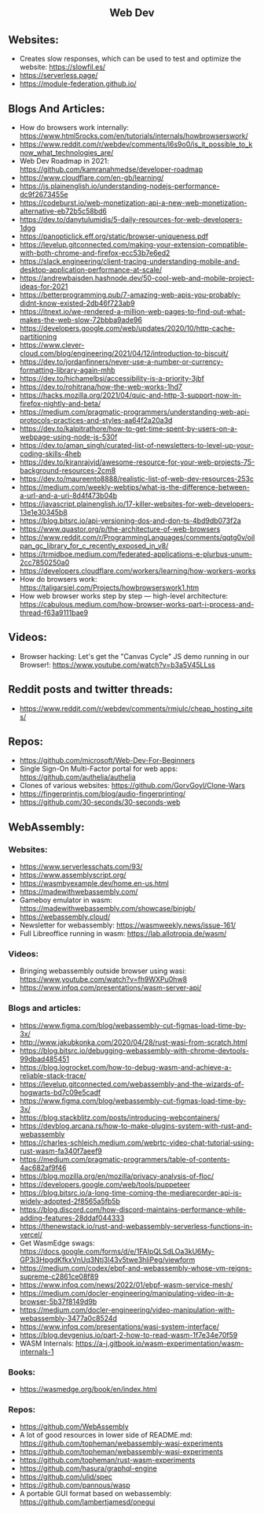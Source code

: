 <h2 align="center">Web Dev</h2>

## Websites:

- Creates slow responses, which can be used to test and optimize the website: https://slowfil.es/
- https://serverless.page/
- https://module-federation.github.io/

## Blogs And Articles:

- How do browsers work internally: https://www.html5rocks.com/en/tutorials/internals/howbrowserswork/
- https://www.reddit.com/r/webdev/comments/l6s9o0/is_it_possible_to_know_what_technologies_are/
- Web Dev Roadmap in 2021: https://github.com/kamranahmedse/developer-roadmap
- https://www.cloudflare.com/en-gb/learning/
- https://js.plainenglish.io/understanding-nodejs-performance-dc9f2673455e
- https://codeburst.io/web-monetization-api-a-new-web-monetization-alternative-eb72b5c58bd6
- https://dev.to/danytulumidis/5-daily-resources-for-web-developers-1dgg
- https://panopticlick.eff.org/static/browser-uniqueness.pdf
- https://levelup.gitconnected.com/making-your-extension-compatible-with-both-chrome-and-firefox-ecc53b7e6ed2
- https://slack.engineering/client-tracing-understanding-mobile-and-desktop-application-performance-at-scale/
- https://andrewbaisden.hashnode.dev/50-cool-web-and-mobile-project-ideas-for-2021
- https://betterprogramming.pub/7-amazing-web-apis-you-probably-didnt-know-existed-2db46f723ab9
- https://itnext.io/we-rendered-a-million-web-pages-to-find-out-what-makes-the-web-slow-72bbba9ade96
- https://developers.google.com/web/updates/2020/10/http-cache-partitioning
- https://www.clever-cloud.com/blog/engineering/2021/04/12/introduction-to-biscuit/
- https://dev.to/jordanfinners/never-use-a-number-or-currency-formatting-library-again-mhb
- https://dev.to/hichamelbsi/accessibility-is-a-priority-3jbf
- https://dev.to/rohitrana/how-the-web-works-1hd7
- https://hacks.mozilla.org/2021/04/quic-and-http-3-support-now-in-firefox-nightly-and-beta/
- https://medium.com/pragmatic-programmers/understanding-web-api-protocols-practices-and-styles-aa64f2a20a3d
- https://dev.to/kalpitrathore/how-to-get-time-spent-by-users-on-a-webpage-using-node-js-530f
- https://dev.to/aman_singh/curated-list-of-newsletters-to-level-up-your-coding-skills-4heb
- https://dev.to/kiranrajvjd/awesome-resource-for-your-web-projects-75-background-resources-2cm8
- https://dev.to/maureento8888/realistic-list-of-web-dev-resources-253c
- https://medium.com/weekly-webtips/what-is-the-difference-between-a-url-and-a-uri-8d4f473b04b
- https://javascript.plainenglish.io/17-killer-websites-for-web-developers-13e1e30345b8
- https://blog.bitsrc.io/api-versioning-dos-and-don-ts-4bd9db073f2a
- https://www.quastor.org/p/the-architecture-of-web-browsers
- https://www.reddit.com/r/ProgrammingLanguages/comments/qqtg0v/oilpan_gc_library_for_c_recently_exposed_in_v8/
- https://trmidboe.medium.com/federated-applications-e-plurbus-unum-2cc7850250a0
- https://developers.cloudflare.com/workers/learning/how-workers-works
- How do browsers work: https://taligarsiel.com/Projects/howbrowserswork1.htm
- How web browser works step by step — high-level architecture: https://cabulous.medium.com/how-browser-works-part-i-process-and-thread-f63a9111bae9

## Videos:

- Browser hacking: Let's get the "Canvas Cycle" JS demo running in our Browser!: https://www.youtube.com/watch?v=b3a5V45LLss

## Reddit posts and twitter threads:

- https://www.reddit.com/r/webdev/comments/rmjulc/cheap_hosting_sites/

## Repos:

- https://github.com/microsoft/Web-Dev-For-Beginners
- Single Sign-On Multi-Factor portal for web apps: https://github.com/authelia/authelia
- Clones of various websites: https://github.com/GorvGoyl/Clone-Wars
- https://fingerprintjs.com/blog/audio-fingerprinting/
- https://github.com/30-seconds/30-seconds-web

## WebAssembly:

### Websites:

- https://www.serverlesschats.com/93/
- https://www.assemblyscript.org/
- https://wasmbyexample.dev/home.en-us.html
- https://madewithwebassembly.com/
- Gameboy emulator in wasm: https://madewithwebassembly.com/showcase/binjgb/
- https://webassembly.cloud/
- Newsletter for webassembly: https://wasmweekly.news/issue-161/
- Full Libreoffice running in wasm: https://lab.allotropia.de/wasm/

### Videos:

- Bringing webassembly outside browser using wasi: https://www.youtube.com/watch?v=fh9WXPu0hw8
- https://www.infoq.com/presentations/wasm-server-api/

### Blogs and articles:

- https://www.figma.com/blog/webassembly-cut-figmas-load-time-by-3x/
- http://www.jakubkonka.com/2020/04/28/rust-wasi-from-scratch.html
- https://blog.bitsrc.io/debugging-webassembly-with-chrome-devtools-99dbad485451
- https://blog.logrocket.com/how-to-debug-wasm-and-achieve-a-reliable-stack-trace/
- https://levelup.gitconnected.com/webassembly-and-the-wizards-of-hogwarts-bd7c09e5cadf
- https://www.figma.com/blog/webassembly-cut-figmas-load-time-by-3x/
- https://blog.stackblitz.com/posts/introducing-webcontainers/
- https://devblog.arcana.rs/how-to-make-plugins-system-with-rust-and-webassembly
- https://charles-schleich.medium.com/webrtc-video-chat-tutorial-using-rust-wasm-fa340f7aeef9
- https://medium.com/pragmatic-programmers/table-of-contents-4ac682af9f46
- https://blog.mozilla.org/en/mozilla/privacy-analysis-of-floc/
- https://developers.google.com/web/tools/puppeteer
- https://blog.bitsrc.io/a-long-time-coming-the-mediarecorder-api-is-widely-adopted-2f8565a5fb5b
- https://blog.discord.com/how-discord-maintains-performance-while-adding-features-28ddaf044333
- https://thenewstack.io/rust-and-webassembly-serverless-functions-in-vercel/
- Get WasmEdge swags: https://docs.google.com/forms/d/e/1FAIpQLSdLOa3kU6My-GP3j3HpgdKfkxVnUq3Ntj3l43v5twe3hliPeg/viewform
- https://medium.com/codex/ebpf-and-webassembly-whose-vm-reigns-supreme-c2861ce08f89
- https://www.infoq.com/news/2022/01/ebpf-wasm-service-mesh/
- https://medium.com/docler-engineering/manipulating-video-in-a-browser-5b37f8149d9b
- https://medium.com/docler-engineering/video-manipulation-with-webassembly-3477a0c8524d
- https://www.infoq.com/presentations/wasi-system-interface/
- https://blog.devgenius.io/part-2-how-to-read-wasm-1f7e34e70f59
- WASM Internals: https://a-j.gitbook.io/wasm-experimentation/wasm-internals-1

### Books:

- https://wasmedge.org/book/en/index.html

### Repos:

- https://github.com/WebAssembly
- A lot of good resources in lower side of README.md: https://github.com/topheman/webassembly-wasi-experiments
- https://github.com/topheman/webassembly-wasi-experiments
- https://github.com/topheman/rust-wasm-experiments
- https://github.com/hasura/graphql-engine
- https://github.com/ulid/spec
- https://github.com/pannous/wasp
- A portable GUI format based on webassembly: https://github.com/lambertjamesd/onegui
